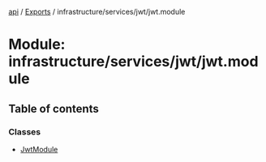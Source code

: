 [api](../README.md) / [Exports](../modules.md) / infrastructure/services/jwt/jwt.module

# Module: infrastructure/services/jwt/jwt.module

## Table of contents

### Classes

- [JwtModule](../classes/infrastructure_services_jwt_jwt_module.JwtModule.md)

